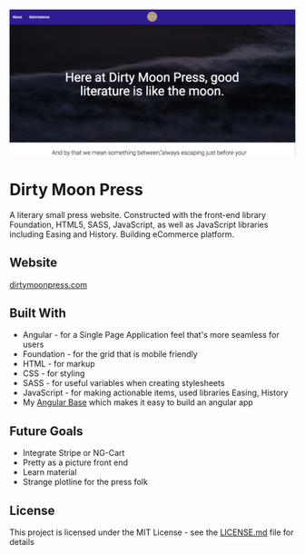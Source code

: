 ![dirtymoonpress.com](/public/assets/dirtymainpage.jpg?raw=true "dirtymoonpress.com")

# Dirty Moon Press
A literary small press website. Constructed with the front-end library Foundation, HTML5, SASS, JavaScript, as well as JavaScript libraries including Easing and History. Building eCommerce platform.


## Website
[dirtymoonpress.com](http://dirtymoonpress.com)

## Built With
* Angular - for a Single Page Application feel that's more seamless for users
* Foundation - for the grid that is mobile friendly
* HTML - for markup
* CSS - for styling
* SASS - for useful variables when creating stylesheets
* JavaScript - for making actionable items, used libraries Easing, History
* My [Angular Base](https://github.com/brytree/angular-base) which makes it easy to build an angular app 

## Future Goals
* Integrate Stripe or NG-Cart
* Pretty as a picture front end
* Learn material
* Strange plotline for the press folk

## License

This project is licensed under the MIT License - see the [LICENSE.md](LICENSE.md) file for details

